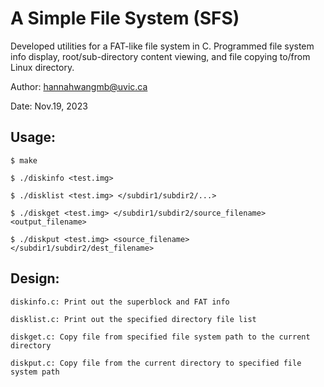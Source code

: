 # A Simple File System (SFS)

Developed utilities for a FAT-like file system in C. Programmed file system info display, root/sub-directory content viewing, and file copying to/from Linux directory.

Author: hannahwangmb@uvic.ca

Date: Nov.19, 2023

## Usage:

    $ make
    
    $ ./diskinfo <test.img>
    
    $ ./disklist <test.img> </subdir1/subdir2/...>
    
    $ ./diskget <test.img> </subdir1/subdir2/source_filename> <output_filename>
    
    $ ./diskput <test.img> <source_filename> </subdir1/subdir2/dest_filename>

## Design:
    
    diskinfo.c: Print out the superblock and FAT info

    disklist.c: Print out the specified directory file list

    diskget.c: Copy file from specified file system path to the current directory

    diskput.c: Copy file from the current directory to specified file system path
